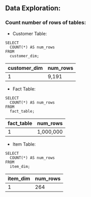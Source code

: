 ## Data Exploration:

### Count number of rows of tables:
- Customer Table:
```
SELECT 
  COUNT(*) AS num_rows 
FROM 
  customer_dim;

```
|  customer_dim| num_rows |
|--|--|
| 1 |9,191  |

- Fact Table:
```
SELECT 
  COUNT(*) AS num_rows 
FROM 
  fact_table;

```

|  fact_table| num_rows |
|--|--|
| 1 |1,000,000|

- Item Table:
```
SELECT 
  COUNT(*) AS num_rows 
FROM 
  item_dim;

```

|  item_dim| num_rows |
|--|--|
| 1 |264|
